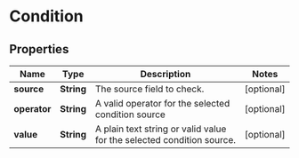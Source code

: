 

# Condition


## Properties

| Name | Type | Description | Notes |
|------------ | ------------- | ------------- | -------------|
|**source** | **String** | The source field to check. |  [optional] |
|**operator** | **String** | A valid operator for the selected condition source |  [optional] |
|**value** | **String** | A plain text string or valid value for the selected condition source. |  [optional] |



